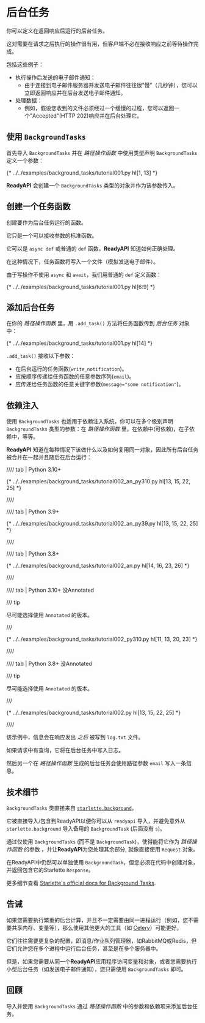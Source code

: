 # 后台任务

你可以定义在返回响应后运行的后台任务。

这对需要在请求之后执行的操作很有用，但客户端不必在接收响应之前等待操作完成。

包括这些例子：

* 执行操作后发送的电子邮件通知：
    * 由于连接到电子邮件服务器并发送电子邮件往往很“慢”（几秒钟），您可以立即返回响应并在后台发送电子邮件通知。
* 处理数据：
    * 例如，假设您收到的文件必须经过一个缓慢的过程，您可以返回一个"Accepted"(HTTP 202)响应并在后台处理它。

## 使用 `BackgroundTasks`

首先导入 `BackgroundTasks` 并在 *路径操作函数* 中使用类型声明 `BackgroundTasks` 定义一个参数：

{* ../../examples/background_tasks/tutorial001.py hl[1, 13] *}

**ReadyAPI** 会创建一个 `BackgroundTasks` 类型的对象并作为该参数传入。

## 创建一个任务函数

创建要作为后台任务运行的函数。

它只是一个可以接收参数的标准函数。

它可以是 `async def` 或普通的 `def` 函数，**ReadyAPI** 知道如何正确处理。

在这种情况下，任务函数将写入一个文件（模拟发送电子邮件）。

由于写操作不使用 `async` 和 `await`，我们用普通的 `def` 定义函数：

{* ../../examples/background_tasks/tutorial001.py hl[6:9] *}

## 添加后台任务

在你的 *路径操作函数* 里，用 `.add_task()` 方法将任务函数传到 *后台任务* 对象中：

{* ../../examples/background_tasks/tutorial001.py hl[14] *}

`.add_task()` 接收以下参数：

* 在后台运行的任务函数(`write_notification`)。
* 应按顺序传递给任务函数的任意参数序列(`email`)。
* 应传递给任务函数的任意关键字参数(`message="some notification"`)。

## 依赖注入

使用 `BackgroundTasks` 也适用于依赖注入系统，你可以在多个级别声明 `BackgroundTasks` 类型的参数：在 *路径操作函数* 里，在依赖中(可依赖)，在子依赖中，等等。

**ReadyAPI** 知道在每种情况下该做什么以及如何复用同一对象，因此所有后台任务被合并在一起并且随后在后台运行：

//// tab | Python 3.10+

{* ../../examples/background_tasks/tutorial002_an_py310.py hl[13, 15, 22, 25] *}

////

//// tab | Python 3.9+

{* ../../examples/background_tasks/tutorial002_an_py39.py hl[13, 15, 22, 25] *}

////

//// tab | Python 3.8+

{* ../../examples/background_tasks/tutorial002_an.py hl[14, 16, 23, 26] *}

////

//// tab | Python 3.10+ 没Annotated

/// tip

尽可能选择使用 `Annotated` 的版本。

///

{* ../../examples/background_tasks/tutorial002_py310.py hl[11, 13, 20, 23] *}

////

//// tab | Python 3.8+ 没Annotated

/// tip

尽可能选择使用 `Annotated` 的版本。

///

{* ../../examples/background_tasks/tutorial002.py hl[13, 15, 22, 25] *}

////

该示例中，信息会在响应发出 *之后* 被写到 `log.txt` 文件。

如果请求中有查询，它将在后台任务中写入日志。

然后另一个在 *路径操作函数* 生成的后台任务会使用路径参数 `email` 写入一条信息。

## 技术细节

`BackgroundTasks` 类直接来自 <a href="https://www.starlette.io/background/" class="external-link" target="_blank">`starlette.background`</a>。

它被直接导入/包含到ReadyAPI以便你可以从 `readyapi` 导入，并避免意外从 `starlette.background` 导入备用的 `BackgroundTask` (后面没有 `s`)。

通过仅使用 `BackgroundTasks` (而不是 `BackgroundTask`)，使得能将它作为 *路径操作函数* 的参数 ，并让**ReadyAPI**为您处理其余部分, 就像直接使用 `Request` 对象。

在ReadyAPI中仍然可以单独使用 `BackgroundTask`，但您必须在代码中创建对象，并返回包含它的Starlette `Response`。

更多细节查看 <a href="https://www.starlette.io/background/" class="external-link" target="_blank">Starlette's official docs for Background Tasks</a>.

## 告诫

如果您需要执行繁重的后台计算，并且不一定需要由同一进程运行（例如，您不需要共享内存、变量等），那么使用其他更大的工具（如 <a href="https://docs.celeryq.dev" class="external-link" target="_blank">Celery</a>）可能更好。

它们往往需要更复杂的配置，即消息/作业队列管理器，如RabbitMQ或Redis，但它们允许您在多个进程中运行后台任务，甚至是在多个服务器中。

但是，如果您需要从同一个**ReadyAPI**应用程序访问变量和对象，或者您需要执行小型后台任务（如发送电子邮件通知），您只需使用 `BackgroundTasks` 即可。

## 回顾

导入并使用 `BackgroundTasks` 通过 *路径操作函数* 中的参数和依赖项来添加后台任务。
